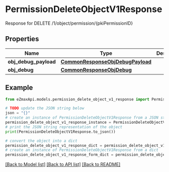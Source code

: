 # PermissionDeleteObjectV1Response

Response for DELETE /1/object/permission/{pkiPermissionID}

## Properties

Name | Type | Description | Notes
------------ | ------------- | ------------- | -------------
**obj_debug_payload** | [**CommonResponseObjDebugPayload**](CommonResponseObjDebugPayload.md) |  | 
**obj_debug** | [**CommonResponseObjDebug**](CommonResponseObjDebug.md) |  | [optional] 

## Example

```python
from eZmaxApi.models.permission_delete_object_v1_response import PermissionDeleteObjectV1Response

# TODO update the JSON string below
json = "{}"
# create an instance of PermissionDeleteObjectV1Response from a JSON string
permission_delete_object_v1_response_instance = PermissionDeleteObjectV1Response.from_json(json)
# print the JSON string representation of the object
print(PermissionDeleteObjectV1Response.to_json())

# convert the object into a dict
permission_delete_object_v1_response_dict = permission_delete_object_v1_response_instance.to_dict()
# create an instance of PermissionDeleteObjectV1Response from a dict
permission_delete_object_v1_response_form_dict = permission_delete_object_v1_response.from_dict(permission_delete_object_v1_response_dict)
```
[[Back to Model list]](../README.md#documentation-for-models) [[Back to API list]](../README.md#documentation-for-api-endpoints) [[Back to README]](../README.md)


